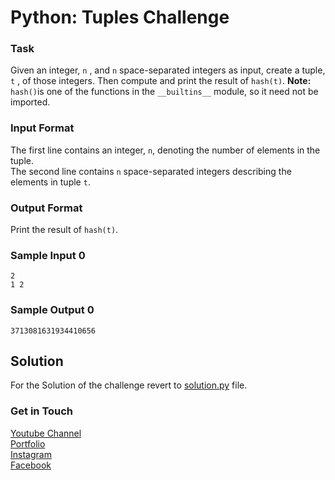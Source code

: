 # Python: Tuples Challenge

### Task
Given an integer, `n` , and `n` space-separated integers as input, create a tuple, `t` , of those integers. Then compute and print the result of `hash(t)`.
**Note:** `hash()`is one of the functions in the `__builtins__` module, so it need not be imported. 

### Input Format 
The first line contains an integer, `n`, denoting the number of elements in the tuple. <br />
The second line contains `n` space-separated integers describing the elements in tuple `t`. <br />
### Output Format
Print the result of `hash(t)`.  
### Sample Input 0
```
2
1 2
```
### Sample Output 0
```
3713081631934410656
```

## Solution
For the Solution of the challenge revert to [solution.py](./solution.py) file.

### Get in Touch
[Youtube Channel](https://www.youtube.com/channel/UC9xQ06-ObRbAIqk4OUnlXeg)<br />
[Portfolio](https://imamdin-salimi.netlify.app)<br />
[Instagram](https://www.instagram.com/imamdinsalimi/)<br />
[Facebook](https://www.facebook.com/imamdin.salimi)<br />

